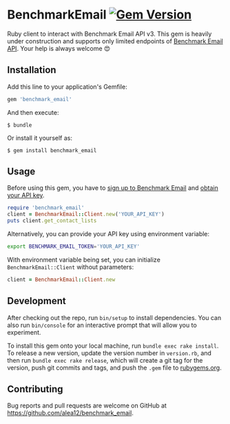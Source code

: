 # BenchmarkEmail [![Gem Version](https://badge.fury.io/rb/benchmark_email.svg)](https://badge.fury.io/rb/benchmark_email)

Ruby client to interact with Benchmark Email API v3. This gem is heavily under construction and supports only limited endpoints of [Benchmark Email API](https://developer.benchmarkemail.com/). Your help is always welcome 😍

## Installation

Add this line to your application's Gemfile:

```ruby
gem 'benchmark_email'
```

And then execute:

    $ bundle

Or install it yourself as:

    $ gem install benchmark_email

## Usage

Before using this gem, you have to [sign up to Benchmark Email](https://ui.benchmarkemail.com/register) and [obtain your API key](https://ui.benchmarkemail.com/Integrate#API).

```ruby
require 'benchmark_email'
client = BenchmarkEmail::Client.new('YOUR_API_KEY')
puts client.get_contact_lists
```

Alternatively, you can provide your API key using environment variable:

```sh
export BENCHMARK_EMAIL_TOKEN='YOUR_API_KEY'
```

With environment variable being set, you can initialize `BenchmarkEmail::Client` without parameters:

```ruby
client = BenchmarkEmail::Client.new
```

## Development

After checking out the repo, run `bin/setup` to install dependencies. You can also run `bin/console` for an interactive prompt that will allow you to experiment.

To install this gem onto your local machine, run `bundle exec rake install`. To release a new version, update the version number in `version.rb`, and then run `bundle exec rake release`, which will create a git tag for the version, push git commits and tags, and push the `.gem` file to [rubygems.org](https://rubygems.org).

## Contributing

Bug reports and pull requests are welcome on GitHub at https://github.com/alea12/benchmark_email.
